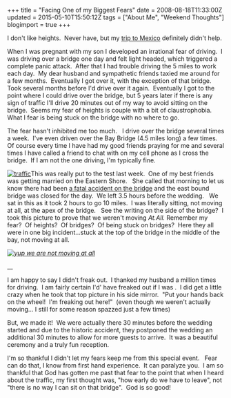 +++
title = "Facing One of my Biggest Fears"
date = 2008-08-18T11:33:00Z
updated = 2015-05-10T15:50:12Z
tags = ["About Me", "Weekend Thoughts"]
blogimport = true 
+++

I don't like heights.  Never have, but my [trip to Mexico](http://lifeatthecircus.com/2008/05/28/my-plunge/) definitely didn't help.  

When I was pregnant with my son I developed an irrational fear of driving.  I was driving over a bridge one day and felt light headed, which triggered a complete panic attack.  After that I had trouble driving the 5 miles to work each day.  My dear husband and sympathetic friends taxied me around for a few months.  Eventually I got over it, with the exception of that bridge.  Took several months before I'd drive over it again.  Eventually I got to the point where I could drive over the bridge, but 5 years later if there is any sign of traffic I'll drive 20 minutes out of my way to avoid sitting on the bridge.  Seems my fear of heights is couple with a bit of claustrophobia.  What I fear is being stuck on the bridge with no where to go.  

The fear hasn't inhibited me too much.   I drive over the bridge several times a week.  I've even driven over the Bay Bridge (4.5 miles long) a few times.  Of course every time I have had my good friends praying for me and several times I have called a friend to chat with on my cell phone as I cross the bridge.  If I am not the one driving, I'm typically fine.  

[![traffic](https://latc.s3.amazonaws.com/wp-content/uploads/2008/08/traffic-thumb.jpg)](https://latc.s3.amazonaws.com/wp-content/uploads/2008/08/traffic.jpg)This was really put to the test last week.  One of my best friends was getting married on the Eastern Shore.   She called that morning to let us know there had been [a fatal accident on the bridge](http://www.washingtonpost.com/wp-dyn/content/story/2008/08/10/ST2008081001312.html) and the east bound bridge was closed for the day.  We left 3.5 hours before the wedding.   We sat in this as it took 2 hours to go 10 miles.  I was literally sitting, not moving at all, at the apex of the bridge.   See the writing on the side of the bridge?  I took this picture to prove that we weren't moving _At.All._ Remember my fear?  Of heights?  Of bridges?  Of being stuck on bridges?  Here they all were in one big incident...stuck at the top of the bridge in the middle of the bay, not moving at all.

_[![yup we are not moving at all](https://latc.s3.amazonaws.com/wp-content/uploads/2008/08/yup-we-are-not-moving-at-all-thumb.jpg)](https://latc.s3.amazonaws.com/wp-content/uploads/2008/08/yup-we-are-not-moving-at-all.jpg)_ 

__

I am happy to say I didn't freak out.  I thanked my husband a million times for driving.  I am fairly certain I'd' have freaked out if I was .  I did get a little crazy when he took that top picture in his side mirror.  "Put your hands back on the wheel!  I'm freaking out here!"  (even though we weren't actually moving... I still for some reason spazzed just a few times)

But, we made it!  We were actually there 30 minutes before the wedding started and due to the historic accident, they postponed the wedding an additional 30 minutes to allow for more guests to arrive.  It was a beautiful ceremony and a truly fun reception.

I'm so thankful I didn't let my fears keep me from this special event.   Fear can do that, I know from first hand experience.  It can paralyze you.  I am so thankful that God has gotten me past that fear to the point that when I heard about the traffic, my first thought was, "how early do we have to leave", not "there is no way I can sit on that bridge".  God is so good!
  
